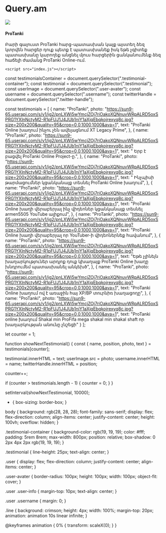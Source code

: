 # Query.am
<html lang="en">
  <head>
    <meta charset="UTF-8" />
    <meta http-equiv="X-UA-Compatible" content="IE=edge" />
    <meta name="viewport" content="width=device-width, initial-scale=1.0" />
    <title>Հարց-պատասխան</title>
    <link rel="stylesheet" href="index.css" />
  </head>
  <body>
    <div class="testimonial-container">
      <div class="user">
        <img
          src="https://sun9-65.userapi.com/s/v1/ig2/pnLXWi5wYmcjZOj7riOakoXQNnuvWRpALRD5oxSPRG1YXlnNctyM2-R1pFUJ1J4JUb1niY1aXjqEbqkojrexyq8c.jpg?size=200x200&quality=95&crop=0,0,1000,1000&ava=1"
          class="user-avater"
        />
        <div class="user-info">
          <h4 class="username">ProTanki</h4>
          <div class="twitter-handle"></div>
        </div>
      </div>
      <p class="testimonial">
        Բարի գալուստ ProTanki հարց-պատասխան կայք այստեղ ձեզ կտրվեն հարցեր դուք պետք է պատասխանեք իսկ եթե չգիտեք պատասխանը կարողեք անցնել մյուս հարցերին ցանկանումենք ձեզ հաճելի ժամանց ProTanki Online-ում.
      </p>
      <div class="line"></div>
    </div>

    <script src="index.js"></script>
  </body>
</html>

const testimonialsContainer = document.querySelector(".testimonial-container");
const testimonial = document.querySelector(".testimonial");
const userImage = document.querySelector(".user-avater");
const username = document.querySelector(".username");
const twitterHandle = document.querySelector(".twitter-handle");

const testimonials = [
  {
    name: "ProTanki",
    photo:
      "https://sun9-65.userapi.com/s/v1/ig2/pnLXWi5wYmcjZOj7riOakoXQNnuvWRpALRD5oxSPRG1YXlnNctyM2-R1pFUJ1J4JUb1niY1aXjqEbqkojrexyq8c.jpg?size=200x200&quality=95&crop=0,0,1000,1000&ava=1",
    text: "ProTanki Online խաղում ինչու չեն ավելացնում XT Legacy Prime",
  },
  {
    name: "ProTanki",
    photo:
      "https://sun9-65.userapi.com/s/v1/ig2/pnLXWi5wYmcjZOj7riOakoXQNnuvWRpALRD5oxSPRG1YXlnNctyM2-R1pFUJ1J4JUb1niY1aXjqEbqkojrexyq8c.jpg?size=200x200&quality=95&crop=0,0,1000,1000&ava=1",
    text: " Երբ է բացվել ProTanki Online Project-ը.",
  },
  {
    name: "ProTanki",
    photo:
      "https://sun9-65.userapi.com/s/v1/ig2/pnLXWi5wYmcjZOj7riOakoXQNnuvWRpALRD5oxSPRG1YXlnNctyM2-R1pFUJ1J4JUb1niY1aXjqEbqkojrexyq8c.jpg?size=200x200&quality=95&crop=0,0,1000,1000&ava=1",
    text: " Ինչպիսի թարմացումներ կցանկանայք տեսնել ProTanki Online խաղում",
  },
  {
    name: "ProTanki",
    photo:
      "https://sun9-65.userapi.com/s/v1/ig2/pnLXWi5wYmcjZOj7riOakoXQNnuvWRpALRD5oxSPRG1YXlnNctyM2-R1pFUJ1J4JUb1niY1aXjqEbqkojrexyq8c.jpg?size=200x200&quality=95&crop=0,0,1000,1000&ava=1",
    text: "ProTanki Online խաղի վերաբերյալ ինչ վիդեոներ կցանկանայք տեսնել armen5505 YouTube ալիքում",
  },
  {
    name: "ProTanki",
    photo:
      "https://sun9-65.userapi.com/s/v1/ig2/pnLXWi5wYmcjZOj7riOakoXQNnuvWRpALRD5oxSPRG1YXlnNctyM2-R1pFUJ1J4JUb1niY1aXjqEbqkojrexyq8c.jpg?size=200x200&quality=95&crop=0,0,1000,1000&ava=1",
    text: "ProTanki Online խաղի վերաբերյալ որ YouTuber-ի վիդեոներնեք հավանում",
  },
  {
    name: "ProTanki",
    photo:
      "https://sun9-65.userapi.com/s/v1/ig2/pnLXWi5wYmcjZOj7riOakoXQNnuvWRpALRD5oxSPRG1YXlnNctyM2-R1pFUJ1J4JUb1niY1aXjqEbqkojrexyq8c.jpg?size=200x200&quality=95&crop=0,0,1000,1000&ava=1",
    text: "Եթե չլինեյն խաղարկություներ արդյոք դուք կխաղայք ProTanki Online խաղը խնդրումեմ պատասխանել անկեխծ",
  },
  {
    name: "ProTanki",
    photo:
      "https://sun9-65.userapi.com/s/v1/ig2/pnLXWi5wYmcjZOj7riOakoXQNnuvWRpALRD5oxSPRG1YXlnNctyM2-R1pFUJ1J4JUb1niY1aXjqEbqkojrexyq8c.jpg?size=200x200&quality=95&crop=0,0,1000,1000&ava=1",
    text: "ProTanki Online խաղում ով է առաջին  հայ XP/BP տուրնիռ խաղացողը",
  },
  {
    name: "ProTanki",
    photo:
       "https://sun9-65.userapi.com/s/v1/ig2/pnLXWi5wYmcjZOj7riOakoXQNnuvWRpALRD5oxSPRG1YXlnNctyM2-R1pFUJ1J4JUb1niY1aXjqEbqkojrexyq8c.jpg?size=200x200&quality=95&crop=0,0,1000,1000&ava=1",
    text: "ProTanki online  խաղում Shakal min ProFifa mega shakal min shakal shaft որ խաղարկության անունը չնշեցի"
  }
];

let counter = 1;

function showNextTestimonial() {
  const { name, position, photo, text } = testimonials[counter];

  testimonial.innerHTML = text;
  userImage.src = photo;
  username.innerHTML = name;
  twitterHandle.innerHTML = position;

  counter++;

  if (counter > testimonials.length - 1) {
    counter = 0;
  }
}

setInterval(showNextTestimonial, 10000);

* {
  box-sizing: border-box;
}

body {
  background: rgb(28, 28, 28);
  font-family: sans-serif;
  display: flex;
  flex-direction: column;
  align-items: center;
  justify-content: center;
  height: 100vh;
  overflow: hidden;
}

.testimonial-container {
  background-color: rgb(19, 19, 19);
  color: #fff;
  padding: 5rem 8rem;
  max-width: 800px;
  position: relative;
  box-shadow: 0 2px 4px 2px rgb(19, 19, 19);
}

.testimonial {
  line-height: 25px;
  text-align: center;
}

.user {
  display: flex;
  flex-direction: column;
  justify-content: center;
  align-items: center;
}

.user-avater {
  border-radius: 100px;
  height: 100px;
  width: 100px;
  object-fit: cover;
}

.user .user-info {
  margin-top: 10px;
  text-align: center;
}

.user .username {
  margin: 0;
}

.line {
  background: crimson;
  height: 4px;
  width: 100%;
  margin-top: 20px;
  animation: animation 10s linear infinite;
}

@keyframes animation {
  0% {
    transform: scaleX(0);
  }
}

